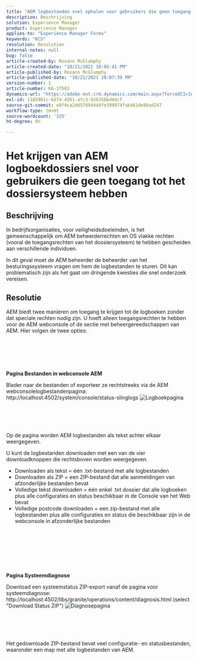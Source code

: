 ```yaml
---
title: "AEM logbestanden snel ophalen voor gebruikers die geen toegang hebben tot het bestandssysteem"
description: Beschrijving
solution: Experience Manager
product: Experience Manager
applies-to: "Experience Manager Forms"
keywords: "KCS"
resolution: Resolution
internal-notes: null
bug: false
article-created-by: Roxann McGlumphy
article-created-date: "10/21/2021 10:05:41 PM"
article-published-by: Roxann McGlumphy
article-published-date: "10/21/2021 10:07:39 PM"
version-number: 1
article-number: KA-17503
dynamics-url: "https://adobe-ent.crm.dynamics.com/main.aspx?forceUCI=1&pagetype=entityrecord&etn=knowledgearticle&id=3fcd1d03-bb32-ec11-b6e5-000d3a5ba97a"
exl-id: 1185981c-6df4-4561-afc3-92635bbd4dcf
source-git-commit: e8f4ca2dd578944d4fe399074fab461de88ad247
workflow-type: tm+mt
source-wordcount: '325'
ht-degree: 0%

---
```


# Het krijgen van AEM logboekdossiers snel voor gebruikers die geen toegang tot het dossiersysteem hebben

## Beschrijving


In bedrijfsorganisaties, voor veiligheidsdoeleinden, is het gemeenschappelijk om AEM beheerderrechten en OS vlakke rechten (vooral de toegangsrechten van het dossiersysteem) te hebben gescheiden aan verschillende individuen.

In dit geval moet de AEM beheerder de beheerder van het besturingssysteem vragen om hem de logbestanden te sturen. Dit kan problematisch zijn als het gaat om dringende kwesties die snel onderzoek vereisen.


## Resolutie


AEM biedt twee manieren om toegang te krijgen tot de logboeken zonder dat speciale rechten nodig zijn. U hoeft alleen toegangsrechten te hebben voor de AEM webconsole of de sectie met beheergereedschappen van AEM. Hier volgen de twee opties:
<br><br><br><br> <br><br>


<b>Pagina Bestanden in webconsole AEM</b>

Blader naar de bestanden of exporteer ze rechtstreeks via de AEM webconsolelogbestandenpagina: http://localhost:4502/system/console/status-slinglogs
![Logboekpagina](https://helpx.adobe.com/aem-forms/kb/getting-log-files-directly-from-aem/jcr%3acontent/main-pars/image.img.png/Capture1.PNG "Logboekpagina")<br><br><br><br> <br><br>
Op de pagina worden AEM logbestanden als tekst achter elkaar weergegeven.

U kunt de logbestanden downloaden met een van de vier downloadknoppen die rechtsboven worden weergegeven.

- Downloaden als tekst = één .txt-bestand met alle logbestanden
- Downloaden als ZIP = een ZIP-bestand dat alle aanmeldingen van afzonderlijke bestanden bevat
- Volledige tekst downloaden = één enkel .txt dossier dat alle logboeken plus alle configuraties en status beschikbaar in de Console van het Web bevat
- Volledige postcode downloaden = een zip-bestand met alle logbestanden plus alle configuraties en status die beschikbaar zijn in de webconsole in afzonderlijke bestanden

<br><br><br><br> <br><br>


<b>Pagina Systeemdiagnose</b>

Download een systeemstatus ZIP-export vanaf de pagina voor systeemdiagnose: http://localhost:4502/libs/granite/operations/content/diagnosis.html (select &quot;Download Status ZIP&quot;)
![Diagnosepagina](https://helpx.adobe.com/aem-forms/kb/getting-log-files-directly-from-aem/jcr%3acontent/main-pars/image_0.img.png/Capture2.PNG "Diagnosepagina")<br><br><br><br> <br><br>
Het gedownloade ZIP-bestand bevat veel configuratie- en statusbestanden, waaronder een map met alle logbestanden van AEM.
